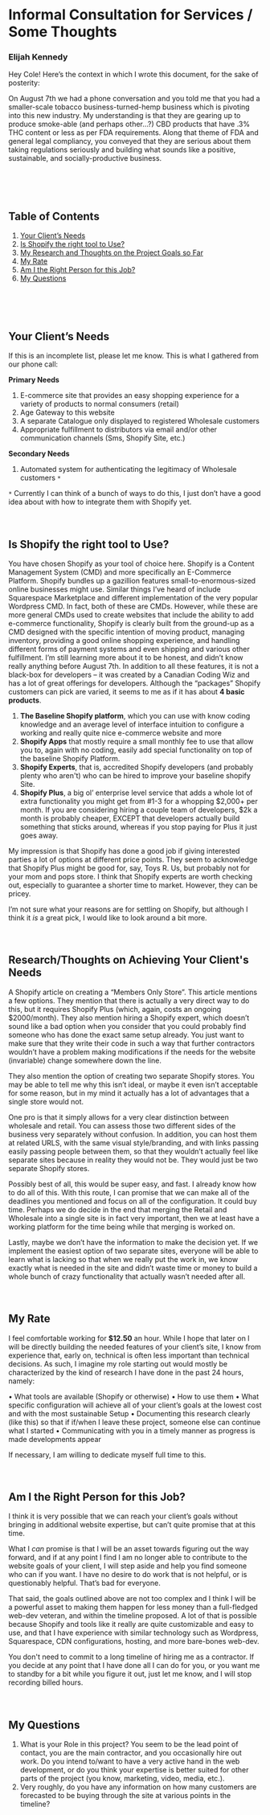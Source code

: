 # Informal Consultation for Services / Some Thoughts
### Elijah Kennedy

Hey Cole! Here’s the context in which I wrote this document, for the sake of posterity:

On August 7th we had a phone conversation and you told me that you had a smaller-scale tobacco business-turned-hemp business which is pivoting into this new industry. My        understanding is that they are gearing up to produce smoke-able (and perhaps other…?)  CBD products that have .3% THC content or less as per FDA requirements. Along that     theme of FDA and general legal compliancy, you conveyed that they are serious about them taking regulations seriously and building what sounds like a positive, sustainable, and socially-productive business.

</br>
</br>
</br>

## Table of Contents
  1. [Your Client’s Needs](#your-client-s-needs)
  2. [Is Shopify the right tool to Use?](#is-shopify-the-right-tool-to-use-)
  3. [My Research and Thoughts on the Project Goals so Far](#my-research-and-thoughts-on-the-project-goals-so-far)
  4. [My Rate](#my-rate)
  5. [Am I the Right Person for this Job?](#am-i-the-right-person-for-this-job-)
  6. [My Questions](#my-questions)
</br>
</br>
</br>


## Your Client’s Needs
If this is an incomplete list, please let me know. This is what I gathered from our phone call:

**Primary Needs**
1. E-commerce site that provides an easy shopping experience for a variety of products to normal consumers (retail)
1. Age Gateway to this website
1. A separate Catalogue only displayed to registered Wholesale customers
1. Appropriate fulfillment to distributors via email and/or other communication channels (Sms, Shopify Site, etc.)

**Secondary Needs**

1. Automated system for authenticating the legitimacy of Wholesale customers `*`

`*` Currently I can think of a bunch of ways to do this, I just don’t have a good idea about with how to integrate them with Shopify yet.
</br>
</br>
</br>

## Is Shopify the right tool to Use?
You have chosen Shopify as your tool of choice here. Shopify is a Content Management System (CMD) and more specifically an E-Commerce Platform. Shopify bundles up a gazillion features small-to-enormous-sized online businesses might use. Similar things I’ve heard of include Squarespace Marketplace and different implementation of the very popular Wordpress CMD. In fact, both of these are CMDs. However, while these are more general CMDs used to create websites that include the ability to add e-commerce functionality, Shopify is clearly built from the ground-up as a CMD designed with the specific intention of moving product, managing inventory, providing a good online shopping experience, and handling different forms of payment systems and even shipping and various other fulfillment. I’m still learning more about it to be honest, and didn’t know really anything before August 7th. In addition to all these features, it is not a black-box for developers – it was created by a Canadian Coding Wiz and has a lot of great offerings for developers. Although the “packages” Shopify customers can pick are varied, it seems to me as if it has about **4 basic products**.
</br>

1.	**The Baseline Shopify platform**, which you can use with know coding knowledge and an average level of interface intuition to configure a working and really quite nice e-commerce website and more
2.	**Shopify Apps** that mostly require a small monthly fee to use that allow you to, again with no coding, easily add special functionality on top of the baseline Shopify Platform.
3.	**Shopify Experts**, that is, accredited Shopify developers (and probably plenty who aren't) who can be hired to improve your baseline shopify Site.
4.	**Shopify Plus**, a big ol’ enterprise level service that adds a whole lot of extra functionality you might get from #1-3 for a whopping $2,000+ per month. If you are considering hiring a couple team of developers, $2k a month is probably cheaper, EXCEPT that developers actually build something that sticks around, whereas if you stop paying for Plus it just goes away.

My impression is that Shopify has done a good job if giving interested parties a lot of options at different price points. They seem to acknowledge that Shopify Plus might be good for, say, Toys R. Us, but probably not for your mom and pops store. I think that Shopify experts are worth checking out, especially to guarantee a shorter time to market. However, they can be pricey.

I’m not sure what your reasons are for settling on Shopify, but although I think it *is* a great pick, I would like to look around a bit more.
</br>
</br>
</br>


## Research/Thoughts on Achieving Your Client's Needs

A Shopify article on creating a “Members Only Store”. This article mentions a few options. They mention that there is actually a very direct way to do this, but it requires Shopify Plus (which, again, costs an ongoing $2000/month). They also mention hiring a Shopify expert, which doesn’t sound like a bad option when you consider that you could probably find someone who has done the exact same setup already. You just want to make sure that they write their code in such a way that further contractors wouldn’t have a problem making modifications if the needs for the website (invariable) change somewhere down the line.

They also mention the option of creating two separate Shopify stores. You may be able to tell me why this isn’t ideal, or maybe it even isn’t acceptable for some reason, but in my mind it actually has a lot of advantages that a single store would not.

One pro is that it simply allows for a very clear distinction between wholesale and retail. You can assess those two different sides of the business very separately without confusion. In addition, you can host them at related URLS, with the same visual style/branding, and with links passing easily passing people between them, so that they wouldn’t actually feel like separate sites because in reality they would not be. They would just be two separate Shopify stores.

Possibly best of all, this would be super easy, and fast. I already know how to do all of this. With this route, I can promise that we can make all of the deadlines you mentioned and focus on all of the configuration. It could buy time. Perhaps we do decide in the end that merging the Retail and Wholesale into a single site is in fact very important, then we at least have a working platform for the time being while that merging is worked on.

Lastly, maybe we don’t have the information to make the decision yet. If we implement the easiest option of two separate sites, everyone will be able to learn what is lacking so that when we really put the work in, we know exactly what is needed in the site and didn’t waste time or money to build a whole bunch of crazy functionality that actually wasn’t needed after all.
</br>
</br>
</br>


## My Rate

I feel comfortable working for **$12.50** an hour. While I hope that later on I will be directly building the needed features of your client’s site, I know from experience that, early on, technical is often less important than technical decisions. As such, I imagine my role starting out would mostly be characterized by the kind of research I have done in the past 24 hours, namely:

•	What tools are available (Shopify or otherwise)
•	How to use them
•	What specific configuration will achieve all of your client’s goals at the lowest cost and with the most sustainable Setup
•	Documenting this research clearly (like this) so that if if/when I leave these project, someone else can continue what I started
•	Communicating with you in a timely manner as progress is made developments appear

If necessary, I am willing to dedicate myself full time to this.
</br>
</br>
</br>

## Am I the Right Person for this Job?

I think it is very possible that we can reach your client’s goals without bringing in additional website expertise, but can’t quite promise that at this time.

What I *can* promise is that I will be an asset towards figuring out the way forward, and if at any point I find I am no longer able to contribute to the website goals of your client, I will step aside and help you find someone who can if you want. I have no desire to do work that is not helpful, or is questionably helpful. That’s bad for everyone.

That said, the goals outlined above are not too complex and I think I will be a powerful asset to making them happen for less money than a full-fledged web-dev veteran, and within the timeline proposed. A lot of that is possible because Shopify and tools like it really are quite customizable and easy to use, and that I have experience with similar technology such as Wordpress, Squarespace, CDN configurations, hosting, and more bare-bones web-dev.

You don't need to commit to a long timeline of hiring me as a contractor. If you decide at any point that I have done all I can do for you, or you want me to standby for a bit while you figure it out, just let me know, and I will stop recording billed hours.
</br>
</br>
</br>

## My Questions
1.	What is your Role in this project? You seem to be the lead point of contact, you are the main contractor, and you occasionally hire out work. Do you intend to/want to have a very active hand in the web development, or do you think your expertise is better suited for other parts of the project (you know, marketing, video, media, etc.).
2.	Very roughly, do you have any information on how many customers are forecasted to be buying through the site at various points in the timeline?
</br>
</br>
</br>

